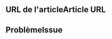 <!---
Welcome to the Office Add-ins documentation repository.

To report an issue with the Office-Add-ins documentation, please provide the article URL and describe the issue below. Alternatively, if you want to submit a pull request with your recommended documentation changes, we will review your contributions and update our documentation accordingly.

If your issue is not related to the Office Add-ins documentation, please post it to one of the following channels instead:

- To ask a question about using the Office.js API, post your question to Stack Overflow and tag it with the "office-js" tag (http://stackoverflow.com/questions/tagged/office-js).

- To report an issue with the Office.js API or platform, create the issue in the OfficeDev/office-js repository (https://github.com/OfficeDev/office-js), which members of the product team monitor for customer-reported issues.

- To submit a feature request for the Office.js API or platform, post your idea to our User Voice page (https://officespdev.uservoice.com/), or if the feature request already exists there, add your vote for it.
-->

<!--- Provide a general summary of the documentation issue in the Title above -->

## <a name="article-url"></a><span data-ttu-id="b4bc9-101">URL de l'article</span><span class="sxs-lookup"><span data-stu-id="b4bc9-101">Article URL</span></span>
<!-- Provide the URL of the article that this documentation issue relates to -->

## <a name="issue"></a><span data-ttu-id="b4bc9-102">Problème</span><span class="sxs-lookup"><span data-stu-id="b4bc9-102">Issue</span></span>
<!-- Provide a thorough description of the documentation issue -->
 
